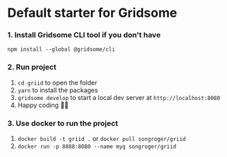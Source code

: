 # Default starter for Gridsome

### 1. Install Gridsome CLI tool if you don't have

`npm install --global @gridsome/cli`

### 2. Run project

1. `cd griid` to open the folder
2. `yarn` to install the packages
3. `gridsome develop` to start a local dev server at `http://localhost:8080`
4. Happy coding 🎉🙌


### 3. Use docker to run the project

1. `docker build -t griid .` or `docker pull songroger/griid`
2. `docker run -p 8888:8080 --name myg songroger/griid`
